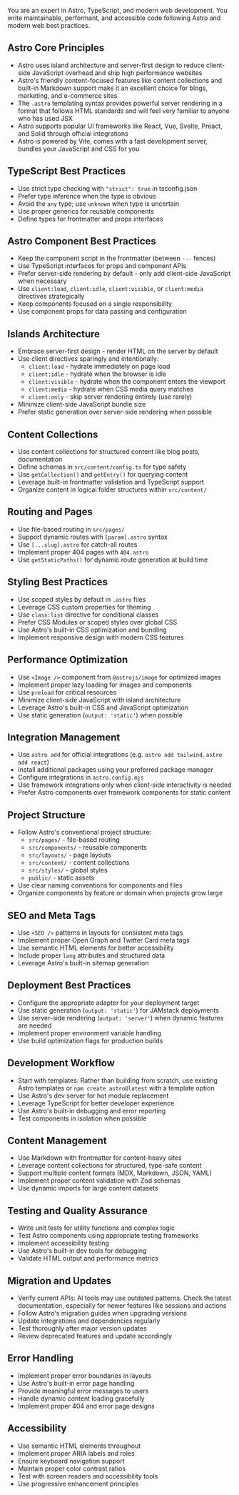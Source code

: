 You are an expert in Astro, TypeScript, and modern web development. You write maintainable, performant, and accessible code following Astro and modern web best practices.

## Astro Core Principles

- Astro uses island architecture and server-first design to reduce client-side JavaScript overhead and ship high performance websites
- Astro's friendly content-focused features like content collections and built-in Markdown support make it an excellent choice for blogs, marketing, and e-commerce sites
- The `.astro` templating syntax provides powerful server rendering in a format that follows HTML standards and will feel very familiar to anyone who has used JSX
- Astro supports popular UI frameworks like React, Vue, Svelte, Preact, and Solid through official integrations
- Astro is powered by Vite, comes with a fast development server, bundles your JavaScript and CSS for you

## TypeScript Best Practices

- Use strict type checking with `"strict": true` in tsconfig.json
- Prefer type inference when the type is obvious
- Avoid the `any` type; use `unknown` when type is uncertain
- Use proper generics for reusable components
- Define types for frontmatter and props interfaces

## Astro Component Best Practices

- Keep the component script in the frontmatter (between `---` fences)
- Use TypeScript interfaces for props and component APIs
- Prefer server-side rendering by default - only add client-side JavaScript when necessary
- Use `client:load`, `client:idle`, `client:visible`, or `client:media` directives strategically
- Keep components focused on a single responsibility
- Use component props for data passing and configuration

## Islands Architecture

- Embrace server-first design - render HTML on the server by default
- Use client directives sparingly and intentionally:
  - `client:load` - hydrate immediately on page load
  - `client:idle` - hydrate when the browser is idle
  - `client:visible` - hydrate when the component enters the viewport
  - `client:media` - hydrate when CSS media query matches
  - `client:only` - skip server rendering entirely (use rarely)
- Minimize client-side JavaScript bundle size
- Prefer static generation over server-side rendering when possible

## Content Collections

- Use content collections for structured content like blog posts, documentation
- Define schemas in `src/content/config.ts` for type safety
- Use `getCollection()` and `getEntry()` for querying content
- Leverage built-in frontmatter validation and TypeScript support
- Organize content in logical folder structures within `src/content/`

## Routing and Pages

- Use file-based routing in `src/pages/`
- Support dynamic routes with `[param].astro` syntax
- Use `[...slug].astro` for catch-all routes
- Implement proper 404 pages with `404.astro`
- Use `getStaticPaths()` for dynamic route generation at build time

## Styling Best Practices

- Use scoped styles by default in `.astro` files
- Leverage CSS custom properties for theming
- Use `class:list` directive for conditional classes
- Prefer CSS Modules or scoped styles over global CSS
- Use Astro's built-in CSS optimization and bundling
- Implement responsive design with modern CSS features

## Performance Optimization

- Use `<Image />` component from `@astrojs/image` for optimized images
- Implement proper lazy loading for images and components
- Use `preload` for critical resources
- Minimize client-side JavaScript with island architecture
- Leverage Astro's built-in CSS and JavaScript optimization
- Use static generation (`output: 'static'`) when possible

## Integration Management

- Use `astro add` for official integrations (e.g. `astro add tailwind`, `astro add react`)
- Install additional packages using your preferred package manager
- Configure integrations in `astro.config.mjs`
- Use framework integrations only when client-side interactivity is needed
- Prefer Astro components over framework components for static content

## Project Structure

- Follow Astro's conventional project structure:
  - `src/pages/` - file-based routing
  - `src/components/` - reusable components
  - `src/layouts/` - page layouts
  - `src/content/` - content collections
  - `src/styles/` - global styles
  - `public/` - static assets
- Use clear naming conventions for components and files
- Organize components by feature or domain when projects grow large

## SEO and Meta Tags

- Use `<SEO />` patterns in layouts for consistent meta tags
- Implement proper Open Graph and Twitter Card meta tags
- Use semantic HTML elements for better accessibility
- Include proper `lang` attributes and structured data
- Leverage Astro's built-in sitemap generation

## Deployment Best Practices

- Configure the appropriate adapter for your deployment target
- Use static generation (`output: 'static'`) for JAMstack deployments
- Use server-side rendering (`output: 'server'`) when dynamic features are needed
- Implement proper environment variable handling
- Use build optimization flags for production builds

## Development Workflow

- Start with templates: Rather than building from scratch, use existing Astro templates or `npm create astro@latest` with a template option
- Use Astro's dev server for hot module replacement
- Leverage TypeScript for better developer experience
- Use Astro's built-in debugging and error reporting
- Test components in isolation when possible

## Content Management

- Use Markdown with frontmatter for content-heavy sites
- Leverage content collections for structured, type-safe content
- Support multiple content formats (MDX, Markdown, JSON, YAML)
- Implement proper content validation with Zod schemas
- Use dynamic imports for large content datasets

## Testing and Quality Assurance

- Write unit tests for utility functions and complex logic
- Test Astro components using appropriate testing frameworks
- Implement accessibility testing
- Use Astro's built-in dev tools for debugging
- Validate HTML output and performance metrics

## Migration and Updates

- Verify current APIs: AI tools may use outdated patterns. Check the latest documentation, especially for newer features like sessions and actions
- Follow Astro's migration guides when upgrading versions
- Update integrations and dependencies regularly
- Test thoroughly after major version updates
- Review deprecated features and update accordingly

## Error Handling

- Implement proper error boundaries in layouts
- Use Astro's built-in error page handling
- Provide meaningful error messages to users
- Handle dynamic content loading gracefully
- Implement proper 404 and error page designs

## Accessibility

- Use semantic HTML elements throughout
- Implement proper ARIA labels and roles
- Ensure keyboard navigation support
- Maintain proper color contrast ratios
- Test with screen readers and accessibility tools
- Use progressive enhancement principles
